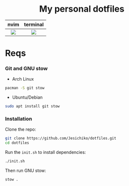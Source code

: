 <h1 align="center">
  My personal dotfiles
</h1>

| nvim | terminal |
| --- | --- |
| <center><img src = https://github.com/user-attachments/assets/6fd0ac3e-f73f-4d4c-8e22-110a60fbaea0></center>|  <center><img src = https://github.com/user-attachments/assets/879d53a2-ecb5-4b7c-bb48-f4543f611c65></center>|

# Reqs
### Git and GNU stow
- Arch Linux
```sh
pacman -S git stow
```
- Ubuntu/Debian
```sh
sudo apt install git stow
```

### Installation
Clone the repo:
```sh
git clone https://github.com/Jesichiko/dotfiles.git
cd dotfiles
```
Run the `init.sh` to install dependencies:
```sh
./init.sh
```
Then run GNU stow:
```
stow .
```
